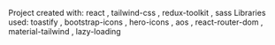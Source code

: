 Project created with: react , tailwind-css , redux-toolkit , sass
Libraries used: toastify , bootstrap-icons , hero-icons , aos , react-router-dom , material-tailwind , lazy-loading
